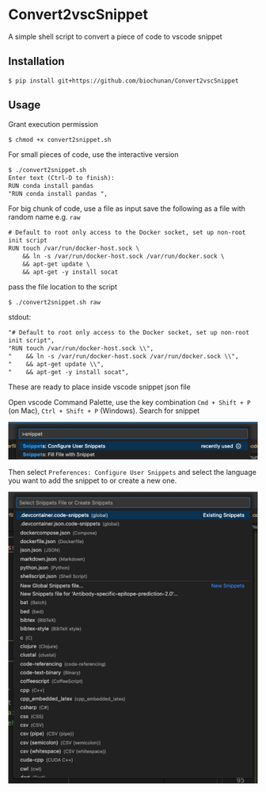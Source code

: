# Convert2vscSnippet

A simple shell script to convert a piece of code to vscode snippet 

## Installation

```shell
$ pip install git+https://github.com/biochunan/Convert2vscSnippet
```

## Usage

Grant execution permission 
```shell
$ chmod +x convert2snippet.sh 
```

For small pieces of code, use the interactive version
```shell
$ ./convert2snippet.sh
Enter text (Ctrl-D to finish):
RUN conda install pandas 
"RUN conda install pandas ",
```

For big chunk of code, use a file as input 
save the following as a file with random name e.g. `raw` 
```plaintext 
# Default to root only access to the Docker socket, set up non-root init script
RUN touch /var/run/docker-host.sock \
    && ln -s /var/run/docker-host.sock /var/run/docker.sock \
    && apt-get update \
    && apt-get -y install socat
```

pass the file location to the script
```shell 
$ ./convert2snippet.sh raw 
```
stdout:
```
"# Default to root only access to the Docker socket, set up non-root init script",
"RUN touch /var/run/docker-host.sock \\",
"    && ln -s /var/run/docker-host.sock /var/run/docker.sock \\",
"    && apt-get update \\",
"    && apt-get -y install socat",
```
These are ready to place inside vscode snippet json file 

Open vscode Command Palette, use the key combination `Cmd + Shift + P` (on Mac), `Ctrl + Shift + P` (Windows). Search for snippet 

<img src="figures/configure-snippet.png">

Then select `Preferences: Configure User Snippets` and select the language you want to add the snippet to or create a new one.

<img src="figures/snippet-selection.png">
